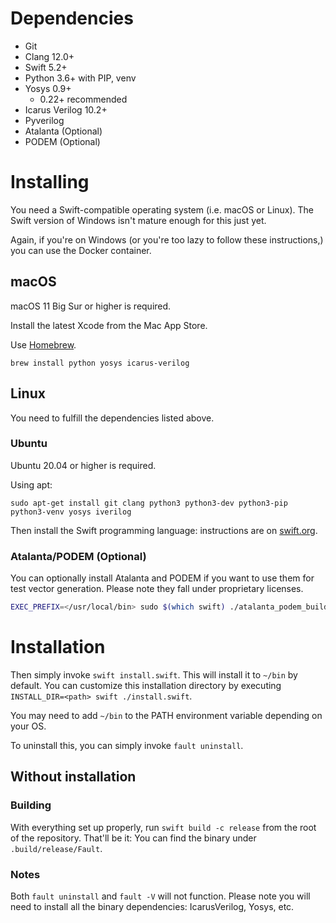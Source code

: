 # Dependencies
* Git
* Clang 12.0+
* Swift 5.2+
* Python 3.6+ with PIP, venv
* Yosys 0.9+
    * 0.22+ recommended
* Icarus Verilog 10.2+
* Pyverilog
* Atalanta (Optional)
* PODEM (Optional)

# Installing
You need a Swift-compatible operating system (i.e. macOS or Linux). The Swift version of Windows isn't mature enough for this just yet.

Again, if you're on Windows (or you're too lazy to follow these instructions,) you can use the Docker container.

## macOS
macOS 11 Big Sur or higher is required.

Install the latest Xcode from the Mac App Store.

Use [Homebrew](https://brew.sh).

`brew install python yosys icarus-verilog`

## Linux
You need to fulfill the dependencies listed above.

### Ubuntu
Ubuntu 20.04 or higher is required.

Using apt:

`sudo apt-get install git clang python3 python3-dev python3-pip python3-venv yosys iverilog`

Then install the Swift programming language: instructions are on [swift.org](https://swift.org/download/#using-downloads).

### Atalanta/PODEM (Optional)
You can optionally install Atalanta and PODEM if you want to use them for test vector generation. Please note they fall under proprietary licenses.

```bash
EXEC_PREFIX=</usr/local/bin> sudo $(which swift) ./atalanta_podem_build.swift
```

# Installation
Then simply invoke `swift install.swift`. This will install it to `~/bin` by default. You can customize this installation directory by executing `INSTALL_DIR=<path> swift ./install.swift`.

You may need to add `~/bin` to the PATH environment variable depending on your OS.

To uninstall this, you can simply invoke `fault uninstall`.

## Without installation
### Building
With everything set up properly, run `swift build -c release` from the root of the repository. That'll be it: You can find the binary under `.build/release/Fault`.

### Notes
Both `fault uninstall` and `fault -V` will not function. Please note you will need to install all the binary dependencies: IcarusVerilog, Yosys, etc.
